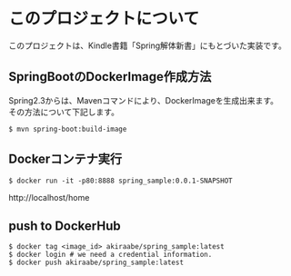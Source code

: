 # このプロジェクトについて

このプロジェクトは、Kindle書籍「Spring解体新書」にもとづいた実装です。

## SpringBootのDockerImage作成方法

Spring2.3からは、Mavenコマンドにより、DockerImageを生成出来ます。
<br/>
その方法について下記します。

```shell script
$ mvn spring-boot:build-image
```

## Dockerコンテナ実行

```shell script
$ docker run -it -p80:8888 spring_sample:0.0.1-SNAPSHOT
```

http://localhost/home

## push to DockerHub

```shell script
$ docker tag <image_id> akiraabe/spring_sample:latest
$ docker login # we need a credential information.
$ docker push akiraabe/spring_sample:latest
```
